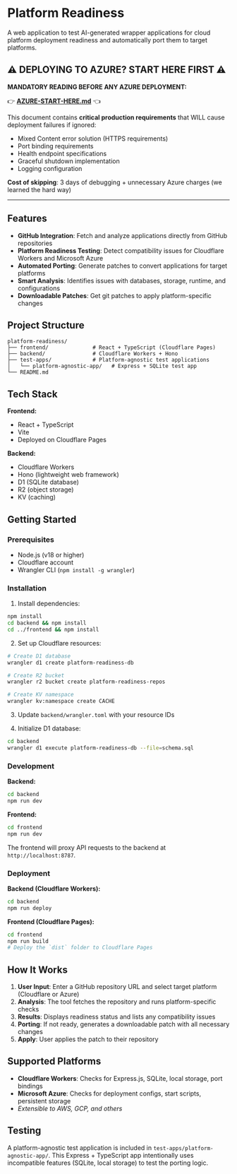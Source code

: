 # Platform Readiness

A web application to test AI-generated wrapper applications for cloud platform deployment readiness and automatically port them to target platforms.

## ⚠️ DEPLOYING TO AZURE? START HERE FIRST ⚠️

**MANDATORY READING BEFORE ANY AZURE DEPLOYMENT:**

👉 **[AZURE-START-HERE.md](./AZURE-START-HERE.md)** 👈

This document contains **critical production requirements** that WILL cause deployment failures if ignored:
- Mixed Content error solution (HTTPS requirements)
- Port binding requirements
- Health endpoint specifications
- Graceful shutdown implementation
- Logging configuration

**Cost of skipping**: 3 days of debugging + unnecessary Azure charges (we learned the hard way)

---

## Features

- **GitHub Integration**: Fetch and analyze applications directly from GitHub repositories
- **Platform Readiness Testing**: Detect compatibility issues for Cloudflare Workers and Microsoft Azure
- **Automated Porting**: Generate patches to convert applications for target platforms
- **Smart Analysis**: Identifies issues with databases, storage, runtime, and configurations
- **Downloadable Patches**: Get git patches to apply platform-specific changes

## Project Structure

```
platform-readiness/
├── frontend/              # React + TypeScript (Cloudflare Pages)
├── backend/               # Cloudflare Workers + Hono
├── test-apps/             # Platform-agnostic test applications
│   └── platform-agnostic-app/   # Express + SQLite test app
└── README.md
```

## Tech Stack

**Frontend:**
- React + TypeScript
- Vite
- Deployed on Cloudflare Pages

**Backend:**
- Cloudflare Workers
- Hono (lightweight web framework)
- D1 (SQLite database)
- R2 (object storage)
- KV (caching)

## Getting Started

### Prerequisites

- Node.js (v18 or higher)
- Cloudflare account
- Wrangler CLI (`npm install -g wrangler`)

### Installation

1. Install dependencies:
```bash
npm install
cd backend && npm install
cd ../frontend && npm install
```

2. Set up Cloudflare resources:
```bash
# Create D1 database
wrangler d1 create platform-readiness-db

# Create R2 bucket
wrangler r2 bucket create platform-readiness-repos

# Create KV namespace
wrangler kv:namespace create CACHE
```

3. Update `backend/wrangler.toml` with your resource IDs

4. Initialize D1 database:
```bash
cd backend
wrangler d1 execute platform-readiness-db --file=schema.sql
```

### Development

**Backend:**
```bash
cd backend
npm run dev
```

**Frontend:**
```bash
cd frontend
npm run dev
```

The frontend will proxy API requests to the backend at `http://localhost:8787`.

### Deployment

**Backend (Cloudflare Workers):**
```bash
cd backend
npm run deploy
```

**Frontend (Cloudflare Pages):**
```bash
cd frontend
npm run build
# Deploy the `dist` folder to Cloudflare Pages
```

## How It Works

1. **User Input**: Enter a GitHub repository URL and select target platform (Cloudflare or Azure)
2. **Analysis**: The tool fetches the repository and runs platform-specific checks
3. **Results**: Displays readiness status and lists any compatibility issues
4. **Porting**: If not ready, generates a downloadable patch with all necessary changes
5. **Apply**: User applies the patch to their repository

## Supported Platforms

- **Cloudflare Workers**: Checks for Express.js, SQLite, local storage, port bindings
- **Microsoft Azure**: Checks for deployment configs, start scripts, persistent storage
- *Extensible to AWS, GCP, and others*

## Testing

A platform-agnostic test application is included in `test-apps/platform-agnostic-app/`. This Express + TypeScript app intentionally uses incompatible features (SQLite, local storage) to test the porting logic.
